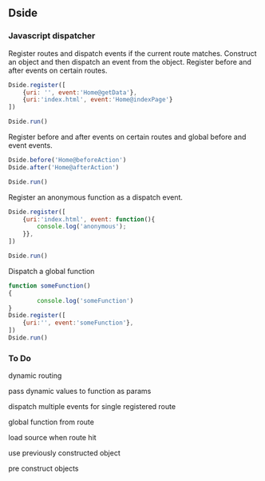 ## Dside
### Javascript dispatcher

Register routes and dispatch events if the current route matches.
Construct an object and then dispatch an event from the object.
Register before and after events on certain routes.
```javascript
Dside.register([
	{uri: '', event:'Home@getData'},
	{uri:'index.html', event:'Home@indexPage'}
])

Dside.run()
```

Register before and after events on certain routes and global before and event events.
```javascript
Dside.before('Home@beforeAction')
Dside.after('Home@afterAction')

Dside.run()
```

Register an anonymous function as a dispatch event.
```javascript
Dside.register([
	{uri:'index.html', event: function(){
		console.log('anonymous');
	}},
])

Dside.run()
```

Dispatch a global function
```javascript
function someFunction()
{
		console.log('someFunction')
}
Dside.register([
	{uri:'', event:'someFunction'},
])
Dside.run()
```

### To Do
dynamic routing  

pass dynamic values to function as params  

dispatch multiple events for single registered route  

global function from route  

load source when route hit  

use previously constructed object  

pre construct objects